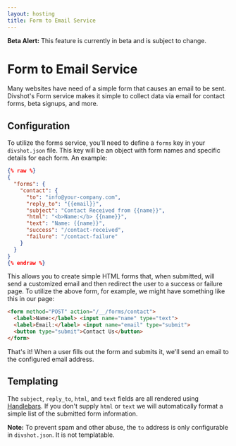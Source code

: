 ```yaml
---
layout: hosting
title: Form to Email Service
---
```


<div class="alert alert-warning"><b>Beta Alert:</b> This feature is currently in beta and is subject to change.</div>

# Form to Email Service

<p class="lead">Many websites have need of a simple form that causes an email
to be sent. Divshot's Form service makes it simple to collect data via email
for contact forms, beta signups, and more.</p>

## Configuration

To utilize the forms service, you'll need to define a `forms` key in your `divshot.json`
file. This key will be an object with form names and specific details for each form.
An example:

```json
{% raw %}
{
  "forms": {
    "contact": {
      "to": "info@your-company.com",
      "reply_to": "{{email}}",
      "subject": "Contact Received from {{name}}",
      "html": "<b>Name:</b> {{name}}",
      "text": "Name: {{name}}",
      "success": "/contact-received",
      "failure": "/contact-failure"
    }
  }
}
{% endraw %}
```

This allows you to create simple HTML forms that, when submitted, will
send a customized email and then redirect the user to a success or failure
page. To utilize the above form, for example, we might have something like
this in our page:

```html
<form method="POST" action="/__/forms/contact">
  <label>Name:</label> <input name="name" type="text">
  <label>Email:</label> <input name="email" type="submit">
  <button type="submit">Contact Us</button>
</form>
```

That's it! When a user fills out the form and submits it, we'll send an
email to the configured email address.

## Templating

The `subject`, `reply_to`, `html`, and `text` fields are all rendered
using [Handlebars](http://handlebarsjs.com/). If you don't supply
`html` or `text` we will automatically format a simple list of the
submitted form information.

**Note:** To prevent spam and other abuse, the `to` address is only
configurable in `divshot.json`. It is not templatable.